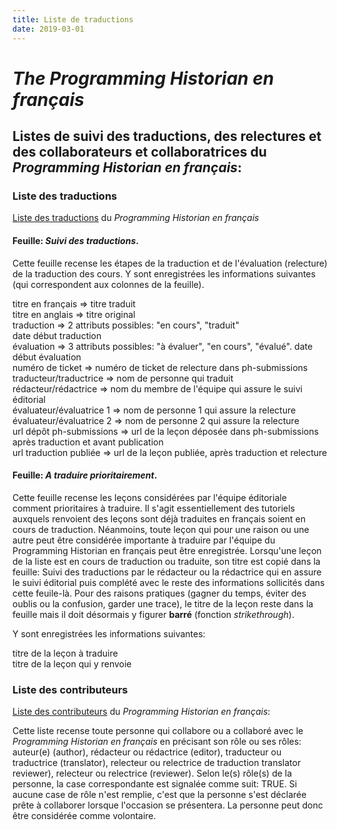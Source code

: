 ```yaml
---
title: Liste de traductions
date: 2019-03-01
---
```


# *The Programming Historian en français*

## Listes de suivi des traductions, des relectures et des collaborateurs et collaboratrices du _Programming Historian en français_: 

### Liste des traductions

[Liste des traductions](https://docs.google.com/spreadsheets/d/1nj520xwTYnfxItzisGL096Oo28D-wOST82At2BZy8OI/edit#gid=0) du _Programming Historian en français_ 

#### Feuille: _Suivi des traductions_.

Cette feuille recense les étapes de la traduction et de l'évaluation (relecture) de la traduction des cours. 
Y sont enregistrées les informations suivantes (qui correspondent aux colonnes de la feuille). 

titre en français => titre traduit	
titre en anglais => titre original	
traduction => 2 attributs possibles: "en cours", "traduit"	
date début traduction	
évaluation => 3 attributs possibles: "à évaluer", "en cours", "évalué".	
date début évaluation	
numéro de ticket => numéro de ticket de relecture dans ph-submissions	
traducteur/traductrice => nom de personne qui traduit	
rédacteur/rédactrice => nom du membre de l'équipe qui assure le suivi éditorial 	
évaluateur/évaluatrice 1 => nom de personne 1 qui assure la relecture	
évaluateur/évaluatrice 2 => nom de personne 2 qui assure la relecture	
url dépôt ph-submissions => url de la leçon déposée dans ph-submissions après traduction et avant publication	
url traduction publiée => url de la leçon publiée, après traduction et relecture 											

#### Feuille: _A traduire prioritairement_.

Cette feuille recense les leçons considérées par l'équipe éditoriale comment prioritaires à traduire. Il s'agit essentiellement des tutoriels auxquels renvoient des leçons sont déjà traduites en français soient en cours de traduction. Néanmoins, toute leçon qui pour une raison ou une autre peut être considérée importante à traduire par l'équipe du Programming Historian en français peut être enregistrée. Lorsqu'une leçon de la liste est en cours de traduction ou traduite, son titre est copié dans la feuille: Suivi des traductions par le rédacteur ou la rédactrice qui en assure le suivi éditorial puis complété avec le reste des informations sollicités dans cette feuile-là. Pour des raisons pratiques (gagner du temps, éviter des oublis ou la confusion, garder une trace), le titre de la leçon reste dans la feuille mais il doit désormais y figurer __barré__ (fonction _strikethrough_).

Y sont enregistrées les informations suivantes: 

titre de la leçon à traduire	
titre de la leçon qui y renvoie																							

### Liste des contributeurs

[Liste des contributeurs](https://docs.google.com/spreadsheets/d/1THqVCECRE1ZaGoLnTnX8Q_rSM0fvaWmugOHpLzSD9dI/edit#gid=0) du _Programming Historian en français_:

Cette liste recense toute personne qui collabore ou a collaboré avec le _Programming Historian en français_ en précisant son rôle ou ses rôles: auteur(e) (author), rédacteur ou rédactrice (editor), traducteur ou traductrice (translator), relecteur ou relectrice de traduction translator reviewer), relecteur ou relectrice (reviewer). Selon le(s) rôle(s) de la personne, la case correspondante est signalée comme suit: TRUE. Si aucune case de rôle n'est remplie, c'est que la personne s'est déclarée prête à collaborer lorsque l'occasion se présentera. La personne peut donc être considérée comme volontaire.  














